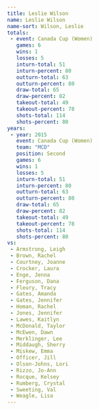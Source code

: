 ```yaml
---
title: Leslie Wilson
name: Leslie Wilson
name-sort: Wilson, Leslie
totals:
 - event: Canada Cup (Women)
   games: 6
   wins: 1
   losses: 5
   inturn-total: 51
   inturn-percent: 80
   outturn-total: 63
   outturn-percent: 80
   draw-total: 65
   draw-percent: 82
   takeout-total: 49
   takeout-percent: 78
   shots-total: 114
   shots-percent: 80
years:
 - year: 2015
   event: Canada Cup (Women)
   team: "MCD"
   position: Second
   games: 6
   wins: 1
   losses: 5
   inturn-total: 51
   inturn-percent: 80
   outturn-total: 63
   outturn-percent: 80
   draw-total: 65
   draw-percent: 82
   takeout-total: 49
   takeout-percent: 78
   shots-total: 114
   shots-percent: 80
vs:
 - Armstrong, Leigh
 - Brown, Rachel
 - Courtney, Joanne
 - Crocker, Laura
 - Enge, Jenna
 - Ferguson, Dana
 - Fleury, Tracy
 - Gates, Amanda
 - Gates, Jennifer
 - Homan, Rachel
 - Jones, Jennifer
 - Lawes, Kaitlyn
 - McDonald, Taylor
 - McEwen, Dawn
 - Merklinger, Lee
 - Middaugh, Sherry
 - Miskew, Emma
 - Officer, Jill
 - Olson-Johns, Lori
 - Rizzo, Jo-Ann
 - Rocque, Kelsey
 - Rumberg, Crystal
 - Sweeting, Val
 - Weagle, Lisa
---
```

